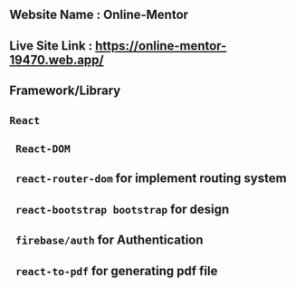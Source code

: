 ## Website Name : Online-Mentor

## Live Site Link : https://online-mentor-19470.web.app/

## Framework/Library

## `React`

## ` React-DOM`

## ` react-router-dom` for implement routing system

## ` react-bootstrap bootstrap` for design

## ` firebase/auth` for Authentication

## ` react-to-pdf` for generating pdf file
